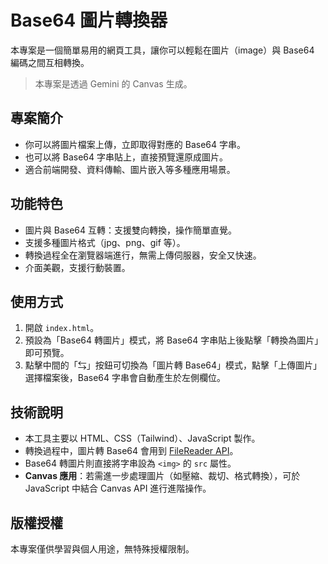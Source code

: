 # Base64 圖片轉換器

本專案是一個簡單易用的網頁工具，讓你可以輕鬆在圖片（image）與 Base64 編碼之間互相轉換。

> 本專案是透過 Gemini 的 Canvas 生成。

## 專案簡介

- 你可以將圖片檔案上傳，立即取得對應的 Base64 字串。
- 也可以將 Base64 字串貼上，直接預覽還原成圖片。
- 適合前端開發、資料傳輸、圖片嵌入等多種應用場景。

## 功能特色

- 圖片與 Base64 互轉：支援雙向轉換，操作簡單直覺。
- 支援多種圖片格式（jpg、png、gif 等）。
- 轉換過程全在瀏覽器端進行，無需上傳伺服器，安全又快速。
- 介面美觀，支援行動裝置。

## 使用方式

1. 開啟 `index.html`。
2. 預設為「Base64 轉圖片」模式，將 Base64 字串貼上後點擊「轉換為圖片」即可預覽。
3. 點擊中間的「⇆」按鈕可切換為「圖片轉 Base64」模式，點擊「上傳圖片」選擇檔案後，Base64 字串會自動產生於左側欄位。

## 技術說明

- 本工具主要以 HTML、CSS（Tailwind）、JavaScript 製作。
- 轉換過程中，圖片轉 Base64 會用到 [FileReader API](https://developer.mozilla.org/zh-TW/docs/Web/API/FileReader/readAsDataURL)。
- Base64 轉圖片則直接將字串設為 `<img>` 的 `src` 屬性。
- **Canvas 應用**：若需進一步處理圖片（如壓縮、裁切、格式轉換），可於 JavaScript 中結合 Canvas API 進行進階操作。

## 版權授權

本專案僅供學習與個人用途，無特殊授權限制。 